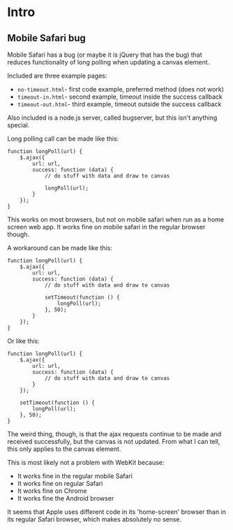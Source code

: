 Intro
=====

Mobile Safari bug
-----------------

Mobile Safari has a bug (or maybe it is jQuery that has the bug) that reduces functionality of long polling when updating a canvas element.

Included are three example pages:

* `no-timeout.html`- first code example, preferred method (does not work)
* `timeout-in.html`- second example, timeout inside the success callback
* `timeout-out.html`- third example, timeout outside the success callback

Also included is a node.js server, called bugserver, but this isn't anything special.

Long polling call can be made like this:

    function longPoll(url) {
        $.ajax({
            url: url,
            success: function (data) {
                // do stuff with data and draw to canvas
    
                longPoll(url);
            }
        });
    }

This works on most browsers, but not on mobile safari when run as a home screen web app.  It works fine on mobile safari in the regular browser though.

A workaround can be made like this:

    function longPoll(url) {
        $.ajax({
            url: url,
            success: function (data) {
                // do stuff with data and draw to canvas
    
                setTimeout(function () {
                    longPoll(url);
                }, 50);
            }
        });
    }

Or like this:

    function longPoll(url) {
        $.ajax({
            url: url,
            success: function (data) {
                // do stuff with data and draw to canvas
            }
        });
        
        setTimeout(function () {
            longPoll(url);
        }, 50);
    }

The weird thing, though, is that the ajax requests continue to be made and received successfully, but the canvas is not updated.  From what I can tell, this only applies to the canvas element.

This is most likely not a problem with WebKit because:

* It works fine in the regular mobile Safari
* It works fine on regular Safari
* It works fine on Chrome
* It works fine the Android browser

It seems that Apple uses different code in its 'home-screen' browser than in its regular Safari browser, which makes absolutely no sense.

